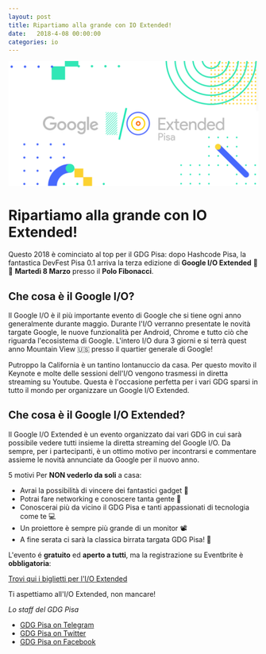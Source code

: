```yaml
---
layout: post
title: Ripartiamo alla grande con IO Extended!
date:   2018-4-08 00:00:00
categories: io
---
```


![banner](/static/img/io18banner.png)

# Ripartiamo alla grande con IO Extended!

Questo 2018 è cominciato al top per il GDG Pisa: dopo Hashcode Pisa, la fantastica DevFest Pisa 0.1 arriva la terza edizione di **Google I/O Extended** 🎉🙌 **Martedì 8 Marzo** presso il **Polo Fibonacci**.

## Che cosa è il Google I/O?
Il Google I/O è il più importante evento di Google che si tiene ogni anno generalmente durante maggio. Durante l'I/O verranno presentate le novità targate Google, le nuove funzionalità per Android, Chrome e tutto ciò che riguarda l'ecosistema di Google. L'intero I/O dura 3 giorni e si terrà quest anno Mountain View 🇺🇸 presso il quartier generale di Google!

Putroppo la California è un tantino lontanuccio da casa. Per questo movito il Keynote e molte delle sessioni dell'I/O vengono trasmessi in diretta streaming su Youtube. Questa è l'occasione perfetta per i vari GDG sparsi in tutto il mondo per organizzare un Google I/O Extended.

## Che cosa è il Google I/O Extended?

Il Google I/O Extended è un evento organizzato dai vari GDG in cui sarà possibile vedere tutti insieme la diretta streaming del Google I/O. Da sempre, per i partecipanti, è un ottimo motivo per incontrarsi e commentare assieme le novità annunciate da Google per il nuovo anno.

5 motivi Per **NON vederlo da soli** a casa:

* Avrai la possibilità di vincere dei fantastici gadget 🎁
* Potrai fare networking e conoscere tanta gente 🤝
* Conoscerai più da vicino il GDG Pisa e tanti appassionati di tecnologia come te 💻
* Un proiettore è sempre più grande di un monitor 📽
* A fine serata ci sarà la classica birrata targata GDG Pisa! 🍻

L'evento é **gratuito** ed **aperto a tutti**, ma la registrazione su Eventbrite è **obbligatoria**:

[Trovi qui i biglietti per l'I/O Extended](https://www.eventbrite.it/e/biglietti-google-io-extended-2018-pisa-44163839232)

Ti aspettiamo all'I/O Extended, non mancare!

_Lo staff del GDG Pisa_

* [GDG Pisa on Telegram](https://t.me/joinchat/B1xkFD9ooAoxNZLgoJU9-A)
* [GDG Pisa on Twitter](http://twitter.com/gdgPisa)
* [GDG Pisa on Facebook](http://facebook.com/gdgPisa)